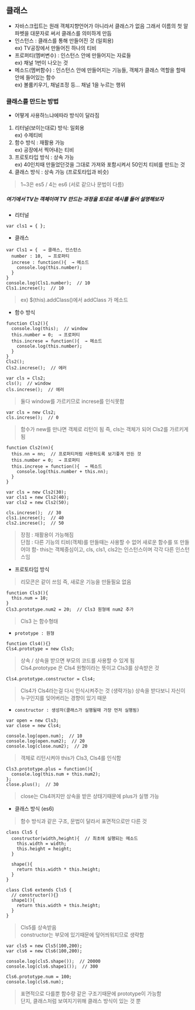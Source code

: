 ## 클래스
- 자바스크립트는 원래 객체지향언어가 아니라서 클래스가 없음 그래서 이름의 첫 알파벳을 대문자로 써서 클래스를 의미하게 만듬
- 인스턴스 : 클래스를 통해 만들어진 것 (일회용)<br />ex)  TV공장에서 만들어진 하나의 티비
- 프로퍼티(멤버변수) : 인스턴스 안에 만들어지는 자료들<br />ex) 채널 1번이 나오는 것
- 메소드(멤버함수) : 인스턴스 안에 만들어지는 기능들, 객체가 클래스 역할을 할때 안에 들어있는 함수<br />ex) 볼륨키우기, 채널조정 등... 채널 1을 누르는 행위

### 클래스를 만드는 방법
- 어떻게 사용하느냐에따라 방식이 달라짐
1. 리터널(보이는대로) 방식: 일회용<br />ex) 수제티비
2. 함수 방식 : 재활용 가능<br />ex) 공장에서 찍어내는 티비
3. 프로토타입 방식 : 상속 가능<br />ex) 40인치때 만들었던것을 그대로 가져와 포함시켜서 50인치 티비를 만드는 것
4. 클래스 방식 : 상속 가능 (프로토타입과 비슷)
> 1~3은 es5 / 4는 es6 (서로 같으나 문법이 다름)

##### 여기에서 TV는 객체이며 TV 만드는 과정을 토대로 예시를 들어 설명해보자
- 리터널
```
var cls1 = { };
```
- 클래스
```
var Cls1 = {  → 클래스, 인스턴스
  number : 10,  → 프로퍼티
  increse : function(){  → 메소드
    console.log(this.number);
  }
}
console.log(Cls1.number);  // 10
Cls1.increse();  // 10
```
> ex) $(this).addClass()에서 addClass 가 메소드
- 함수 방식
```
function Cls2(){
  console.log(this);  // window
  this.number = 0;  → 프로퍼티
  this.increse = function(){  → 메소드
    console.log(this.number);
  }
}
Cls2();
Cls2.increse();  // 에러
```
```
var cls = Cls2;
cls();  // window
cls.increse();  // 에러
```
> 둘다 window를 가르키므로 increse를 인식못함
```
var cls = new Cls2;
cls.increse();  // 0
```
> 함수가 new를 만나면 객체로 리턴이 됨 즉, cls는 객체가 되어 Cls2를 가르키게 됨
```
function Cls2(nn){
  this.nn = nn;  // 프로퍼티처럼 사용하도록 보기좋게 만든 것
  this.number = 0;  → 프로퍼티
  this.increse = function(){  → 메소드
    console.log(this.number + this.nn);
  }
}

var cls = new Cls2(30);
var cls1 = new Cls2(40);
var cls2 = new Cls2(50);

cls.increse();  // 30
cls1.increse();  // 40
cls2.increse();  // 50
```
> 장점 : 재활용이 가능해짐<br />단점 : 다른 기능의 티비(객체)를 만들때는 사용할 수 없어 새로운 함수를 또 만들어야 함- this는 객체중심이고, cls, cls1, cls2는 인스턴스이며 각각 다른 인스턴스임

- 프로토타입 방식
> 리모콘은 같이 쓰임 즉, 새로운 기능을 만들필요 없음
```
function Cls3(){
  this.num = 10;
}
Cls3.prototype.num2 = 20;  // Cls3 원형에 num2 추가
```
> Cls3 는 함수형태 
- `prototype : 원형`
```
function Cls4(){}
Cls4.prototype = new Cls3;  
```
> 상속 / 상속을 받으면 부모의 코드를 사용할 수 있게 됨<br />Cls4.prototype 은 Cls4 원형이라는 뜻이고 Cls3를 상속받은 것
```
Cls4.prototype.constructor = Cls4;
```
> Cls4가 Cls4라는걸 다시 인식시켜주는 것 (생략가능) 상속을 받다보니 자신이 누구인지를 잊어버리는 경향이 있기 때문
- `constructor : 생성자(클래스가 실행될때 가장 먼저 실행됨)`
```
var open = new Cls3;
var close = new Cls4;

console.log(open.num);  // 10
console.log(open.num2);  // 20
console.log(close.num2);  // 20
```
> 객체로 리턴시켜야 this가 Cls3, Cls4를 인식함
```
Cls3.prototype.plus = function(){
  console.log(this.num + this.num2);
};
close.plus();  // 30
```
> close는 Cls4꺼지만 상속을 받은 상태기때문에 plus가 실행 가능

- 클래스 방식 (es6)
> 함수 방식과 같은 구조, 문법이 달라서 표면적으로만 다른 것
```
class Cls5 {
  constructor(width,height){  // 최초에 실행되는 메소드
    this.width = width;
    this.height = height;
  }

  shape(){
    return this.width * this.height;
  }
}
```
```
class Cls6 extends Cls5 {
  // constructor(){}
  shape1(){
    return this.width + this.height;
  }
}
```
> Cls5를 상속받음<br />constructor는 부모에 있기때문에 덮어씌워지므로 생략함
```
var cls5 = new Cls5(100,200);
var cls6 = new Cls6(100,200);

console.log(cls5.shape());  // 20000
console.log(cls6.shape1());  // 300
```
```
Cls6.prototype.num = 100;
console.log(cls6.num);
```
> 표면적으로 다를뿐 함수랑 같은 구조기때문에 prototype이 가능함<br />단지, 클래스처럼 보여지기위해 클래스 방식이 있는 것 뿐
